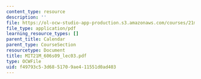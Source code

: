 ```yaml
---
content_type: resource
description: ''
file: https://ol-ocw-studio-app-production.s3.amazonaws.com/courses/21m-606-introduction-to-stagecraft-spring-2009/f49793c53d6851709ae411551d0ad403_MIT21M_606s09_lec03.pdf
file_type: application/pdf
learning_resource_types: []
parent_title: Calendar
parent_type: CourseSection
resourcetype: Document
title: MIT21M_606s09_lec03.pdf
type: OCWFile
uid: f49793c5-3d68-5170-9ae4-11551d0ad403
---
```

